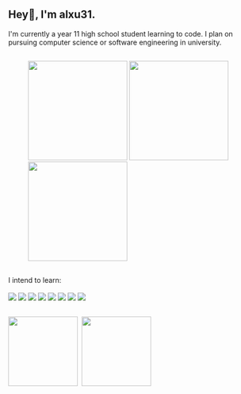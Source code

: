 ## Hey👋, I'm alxu31.
I'm currently a year 11 high school student learning to code. I plan on pursuing computer science or software engineering in university.
##
<figure>
  <kbd><a href="https://www.google.com/search?q=totoro!"><img src="https://media2.giphy.com/media/v1.Y2lkPTc5MGI3NjExa3FyendjMDVoYTBrajZkMmZvM2dmYTU4dmo0Ym80MGdxbGY1MjhhYiZlcD12MV9pbnRlcm5hbF9naWZfYnlfaWQmY3Q9Zw/pYNhxuY2Xx528/giphy.webp" height="200"></a></kbd>
  <kbd><a href="https://www.google.com/search?q=I'm in danger"><img src="https://media0.giphy.com/media/v1.Y2lkPTc5MGI3NjExN2l0Ym91NDF6M2x3M2x3eG5paGNpNHU2ZHRudDFiMHVjNDFsNmdxMSZlcD12MV9pbnRlcm5hbF9naWZfYnlfaWQmY3Q9Zw/55itGuoAJiZEEen9gg/giphy.webp" height="200"></a></kbd>
  <kbd><a href="https://www.google.com/search?q=MINIONS"><img src="https://media0.giphy.com/media/v1.Y2lkPTc5MGI3NjExMXk4dGtkNHQ1OXJmOGVtaGZwemlhdDI1Z3dtZXdrMGY1amp0em1tNCZlcD12MV9pbnRlcm5hbF9naWZfYnlfaWQmY3Q9Zw/7SrHwak3yoO9a/giphy.webp" height="200"></a></kbd>
</figure>
<!--gifs from: https://giphy.com/gifs/pudgypenguins-pudgy-penguin-penguins-CuuSHzuc0O166MRfjt & https://giphy.com/gifs/reaction-55itGuoAJiZEEen9gg & https://giphy.com/gifs/action-7SrHwak3yoO9a-->

##
I intend to learn:<br><br>
<a href="https://www.google.com/search?q=python snake"><img src="https://img.shields.io/badge/python-3670A0?style=for-the-badge&logo=python&logoColor=ffdd54"></a>
<a href="https://www.google.com/search?q=javascript"><img src="https://img.shields.io/badge/javascript-%23323330.svg?style=for-the-badge&logo=javascript&logoColor=%23F7DF1E"></a>
<a href="https://www.google.com/search?q=typescript o.o"><img src="https://img.shields.io/badge/typescript-%23007ACC.svg?style=for-the-badge&logo=typescript&logoColor=white"></a>
<a href="https://www.google.com/search?q=htmlll"><img src="https://img.shields.io/badge/html5-%23E34F26.svg?style=for-the-badge&logo=html5&logoColor=white"></a>
<a href="https://www.google.com/search?q=css"><img src="https://img.shields.io/badge/css3-%231572B6.svg?style=for-the-badge&logo=css3&logoColor=white"></a>
<a href="https://www.google.com/search?q=is c++ even good"><img src="https://img.shields.io/badge/c++-%2300599C.svg?style=for-the-badge&logo=c%2B%2B&logoColor=white"></a>
<a href="https://www.google.com/search?q=coding helps me 'c' LOL"><img src="https://img.shields.io/badge/c-%2300599C.svg?style=for-the-badge&logo=c&logoColor=white"></a>
<a href="https://www.google.com/search?q=GO DOT!"><img src="https://img.shields.io/badge/GODOT-%23FFFFFF.svg?style=for-the-badge&logo=godot-engine"></a>
<!--badges from: https://github.com/Ileriayo/markdown-badges-->

##
<p float="left">
  <kbd>
    <a href="https://www.google.com/search?q=coding languages"><img align="center" height="140" src="https://github-readme-stats.vercel.app/api/top-langs/?username=alxu31&hide_progress=true&theme=blueberry&hide_border=true"></a>
  </kbd>
  <kbd>
    <a href="https://www.google.com/search?q=horrible github stats"><img align="center" height="140" src="https://github-readme-stats.vercel.app/api?username=alxu31&show_icons=true&rank_icon=github&theme=blueberry&hide=contribs,prs&custom_title=Statistics&hide_border=true"></a>
  </kbd>
</p>
<!--cards from: https://github.com/anuraghazra/github-readme-stats?tab=readme-ov-file#hiding-individual-stats-->

##



